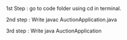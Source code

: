 1st Step : go to code folder using cd in terminal.

2nd step : Write javac AuctionApplication.java

3rd step : Write java AuctionApplication
